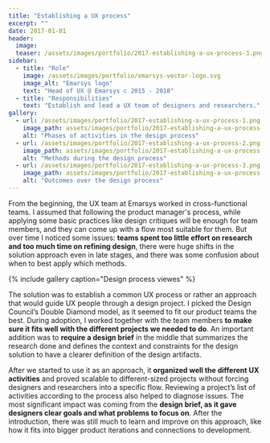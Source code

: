 ```yaml
---
title: "Establishing a UX process"
excerpt: ""
date: 2017-01-01
header:
  image:
  teaser: /assets/images/portfolio/2017-establishing-a-ux-process-3.png
sidebar:
  - title: "Role"
    image: /assets/images/portfolio/emarsys-vector-logo.svg
    image_alt: "Emarsys logo"
    text: "Head of UX @ Emarsys ⊂ 2015 - 2018"
  - title: "Responsibilities"
    text: "Establish and lead a UX team of designers and researchers."
gallery:
  - url: /assets/images/portfolio/2017-establishing-a-ux-process-1.png
    image_path: assets/images/portfolio/2017-establishing-a-ux-process-1.png
    alt: "Phases of activities in the design process"
  - url: /assets/images/portfolio/2017-establishing-a-ux-process-2.png
    image_path: assets/images/portfolio/2017-establishing-a-ux-process-2.png
    alt: "Methods during the design process"
  - url: /assets/images/portfolio/2017-establishing-a-ux-process-3.png
    image_path: assets/images/portfolio/2017-establishing-a-ux-process-3.png
    alt: "Outcomes over the design process"
---
```


From the beginning, the UX team at Emarsys worked in cross-functional teams. I assumed that following the product manager's process, while applying some basic practices like design critiques will be enough for team members, and they can come up with a flow most suitable for them. But over time I noticed some issues: **teams spent too little effort on research and too much time on refining design**, there were huge shifts in the solution approach even in late stages, and there was some confusion about when to best apply which methods.

{% include gallery caption="Design process viewes" %}

The solution was to establish a common UX process or rather an approach that would guide UX people through a design project. I picked the Design Council’s Double Diamond model, as it seemed to fit our product teams the best. During adoption, I worked together with the team members **to make sure it fits well with the different projects we needed to do**. An important addition was to **require a design brief** in the middle that summarizes the research done and defines the context and constraints for the design solution to have a clearer definition of the design artifacts.

After we started to use it as an approach, it **organized well the different UX activities** and proved scalable to different-sized projects without forcing designers and researchers into a specific flow. Reviewing a project’s list of activities according to the process also helped to diagnose issues. The most significant impact was coming from the **design brief, as it gave designers clear goals and what problems to focus on**. After the introduction, there was still much to learn and improve on this approach, like how it fits into bigger product iterations and connections to development.
